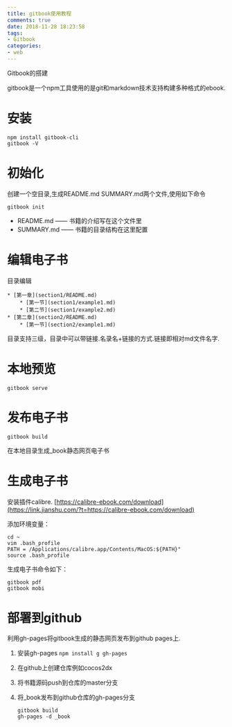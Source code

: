 ```yaml
---
title: gitbook使用教程
comments: true
date: 2018-11-28 18:23:58
tags:
- Gitbook
categories:
- web
---
```


Gitbook的搭建

gitbook是一个npm工具使用的是git和markdown技术支持构建多种格式的ebook.

# 安装

```
npm install gitbook-cli
gitbook -V
```

# 初始化

创建一个空目录,生成README.md SUMMARY.md两个文件,使用如下命令

`gitbook init`

- README.md —— 书籍的介绍写在这个文件里
- SUMMARY.md —— 书籍的目录结构在这里配置

# 编辑电子书

目录编辑

```
* [第一章](section1/README.md)
    * [第一节](section1/example1.md)
    * [第二节](section1/example2.md)
* [第二章](section2/README.md)
    * [第一节](section2/example1.md)
```

目录支持三级，目录中可以带链接.名录名+链接的方式.链接即相对md文件名字.

# 本地预览

`gitbook serve`

# 发布电子书

`gitbook build`

在本地目录生成_book静态网页电子书

# 生成电子书

安装插件calibre. [https://calibre-ebook.com/download](https://link.jianshu.com/?t=https://calibre-ebook.com/download)

添加环境变量：

```
cd ~
vim .bash_profile
PATH = /Applications/calibre.app/Contents/MacOS:${PATH}"
source .bash_profile
```

生成电子书命令如下：

```
gitbook pdf
gitbook mobi
```

# 部署到github

利用gh-pages将gitbook生成的静态网页发布到github pages上.

1. 安装gh-pages `npm install g gh-pages` 

2. 在github上创建仓库例如cocos2dx

3. 将书籍源码push到仓库的master分支

4. 将_book发布到github仓库的gh-pages分支

   ```
   gitbook build
   gh-pages -d _book
   ```


